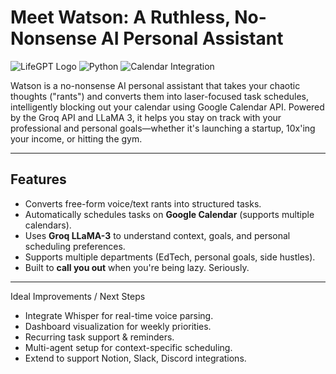 # Meet Watson: A Ruthless, No-Nonsense AI Personal Assistant

![LifeGPT Logo](https://img.shields.io/badge/status-beta-blue)
![Python](https://img.shields.io/badge/python-3.10+-brightgreen)
![Calendar Integration](https://img.shields.io/badge/Google%20Calendar-Integrated-ff69b4)

Watson is a no-nonsense AI personal assistant that takes your chaotic thoughts ("rants") and converts them into laser-focused task schedules, intelligently blocking out your calendar using Google Calendar API. Powered by the Groq API and LLaMA 3, it helps you stay on track with your professional and personal goals—whether it's launching a startup, 10x'ing your income, or hitting the gym.

---

## Features

- Converts free-form voice/text rants into structured tasks.
- Automatically schedules tasks on **Google Calendar** (supports multiple calendars).
- Uses **Groq LLaMA-3** to understand context, goals, and personal scheduling preferences.
- Supports multiple departments (EdTech, personal goals, side hustles).
- Built to **call you out** when you're being lazy. Seriously.

---

Ideal Improvements / Next Steps
- Integrate Whisper for real-time voice parsing.
- Dashboard visualization for weekly priorities.
- Recurring task support & reminders.
- Multi-agent setup for context-specific scheduling.
- Extend to support Notion, Slack, Discord integrations.



